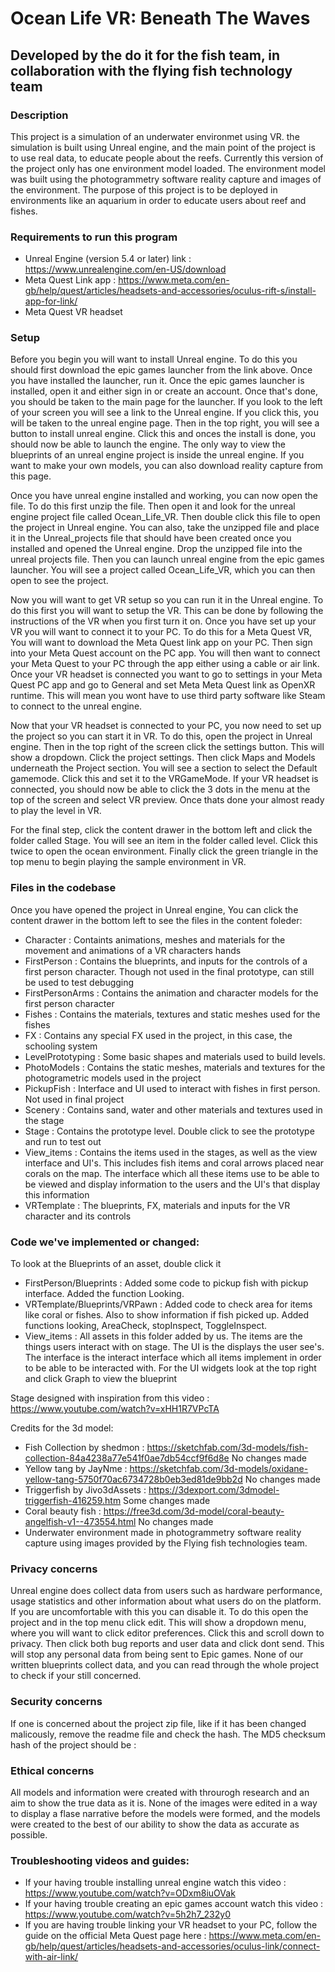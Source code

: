 # Ocean Life VR: Beneath The Waves
## Developed by the do it for the fish team, in collaboration with the flying fish technology team

### Description 
This project is a simulation of an underwater environmet using VR. the simulation is built using Unreal engine, and the main point of the project is to use real data, to educate people about the reefs. Currently this version of the project only has one environment model loaded. The environment model was built using the photogrammetry software reality capture and images of the environment. The purpose of this project is to be deployed in environments like an aquarium in order to educate users about reef and fishes.

### Requirements to run this program
- Unreal Engine (version 5.4 or later) link : https://www.unrealengine.com/en-US/download
- Meta Quest Link app : https://www.meta.com/en-gb/help/quest/articles/headsets-and-accessories/oculus-rift-s/install-app-for-link/
- Meta Quest VR headset

### Setup
Before you begin you will want to install Unreal engine. To do this you should first download the epic games launcher from the link above. Once you have installed the launcher, run it. Once the epic games 
launcher is installed, open it and either sign in or create an account. Once that's done, you should be taken to the main page for the launcher. If you look to the left of your screen you will see a link to the Unreal engine. If you click this, you will be taken to the unreal engine page. Then in the top right, you will see a button to install unreal engine. Click this and onces the install is done, you should now be able to launch the engine. The only way to view the blueprints of an unreal engine project is inside the unreal engine. If you want to make your own models, you can also download reality capture from this page. 

Once you have unreal engine installed and working, you can now open the file. To do this first unzip the file. Then open it and look for the unreal engine project file called Ocean_Life_VR. Then double click this file to open the project in Unreal engine. You can also, take the unzipped file and place it in the Unreal_projects file that should have been created once you installed and opened the Unreal engine. Drop the unzipped file into the unreal projects file. Then you can launch unreal engine from the epic games launcher. You will see a project called Ocean_Life_VR, which you can then open to see the project.

Now you will want to get VR setup so you can run it in the Unreal engine. To do this first you will want to setup the VR. This can be done by following the instructions of the VR when you first turn it on. Once you have set up your VR you will want to connect it to your PC. To do this for a Meta Quest VR, You will want to download the Meta Quest link app on your PC. Then sign into your Meta Quest account on the PC app. You will then want to connect your Meta Quest to your PC through the app either using a cable or air link. Once your VR headset is connected you want to go to settings in your Meta Quest PC app and go to General and set Meta Meta Quest link as OpenXR runtime. This will mean you wont have to use third party software like Steam to connect to the unreal engine. 

Now that your VR headset is connected to your PC, you now need to set up the project so you can start it in VR. To do this, open the project in Unreal engine. Then in the top right of the screen click the settings button. This will show a dropdown. Click the project settings. Then click Maps and Models underneath the Project section. You will see a section to select the Default gamemode. Click this and set it to the VRGameMode. If your VR headset is connected, you should now be able to click the 3 dots in the menu at the top of the screen and select VR preview. Once thats done your almost ready to play the level in VR. 

For the final step, click the content drawer in the bottom left and click the folder called Stage. You will see an item in the folder called level. Click this twice to open the ocean environment. Finally click the green triangle in the top menu to begin playing the sample environment in VR. 

### Files in the codebase
Once you have opened the project in Unreal engine, You can click the content drawer in the bottom left to see the files in the content foleder: 
- Character : Containts animations, meshes and materials for the movement and animations of a VR characters hands 
- FirstPerson : Contains the blueprints, and inputs for the controls of a first person character. Though not used in the final prototype, can still be used to test debugging
- FirstPersonArms : Contains the animation and character models for the first person character
- Fishes : Contains the materials, textures and static meshes used for the fishes
- FX : Contains any special FX used in the project, in this case, the schooling system
- LevelPrototyping : Some basic shapes and materials used to build levels.
- PhotoModels : Contains the static meshes, materials and textures for the photogrametric models used in the project
- PickupFish : Interface and UI used to interact with fishes in first person. Not used in final project
- Scenery : Contains sand, water and other materials and textures used in the stage
- Stage : Contains the prototype level. Double click to see the prototype and run to test out
- View_items : Contains the items used in the stages, as well as the view interface and UI's. This includes fish items and coral arrows placed near corals on the map. The interface which all these items use to be able to be viewed and display information to the users and the UI's that display this information
- VRTemplate : The blueprints, FX, materials and inputs for the VR character and its controls

### Code we've implemented or changed: 
To look at the Blueprints of an asset, double click it 
- FirstPerson/Blueprints : Added some code to pickup fish with pickup interface. Added the function Looking.
- VRTemplate/Blueprints/VRPawn : Added code to check area for items like coral or fishes. Also to show information if fish picked up. Added functions looking, AreaCheck, stopInspect, ToggleInspect.
- View_items : All assets in this folder added by us. The items are the things users interact with on stage. The UI is the displays the user see's. The interface is the interact interface which all items implement in order to be able to be interacted with. 
For the UI widgets look at the top right and click Graph to view the blueprint

Stage designed with inspiration from this video : https://www.youtube.com/watch?v=xHH1R7VPcTA

Credits for the 3d model: 
- Fish Collection by shedmon : https://sketchfab.com/3d-models/fish-collection-84a4238a77e541f0ae7db54ccf9f6d8e No changes made
- Yellow tang by JayNme : https://sketchfab.com/3d-models/oxidane-yellow-tang-5750f70ac6734728b0eb3ed81de9bb2d No changes made
- Triggerfish by Jivo3dAssets : https://3dexport.com/3dmodel-triggerfish-416259.htm Some changes made
- Coral beauty fish : https://free3d.com/3d-model/coral-beauty-angelfish-v1--473554.html No changes made
- Underwater environment made in photogrammetry software reality capture using images provided by the Flying fish technologies team. 

### Privacy concerns
Unreal engine does collect data from users such as hardware performance, usage statistics and other information about what users do on the platform. If you are uncomfortable with this you can disable it. To do this open the project and in the top menu click edit. This will show a dropdown menu, where you will want to click editor preferences. Click this and scroll down to privacy. Then click both bug reports and user data and click dont send. This will stop any personal data from being sent to Epic games. None of our written blueprints collect data, and you can read through the whole project to check if your still concerned.

### Security concerns
If one is concerned about the project zip file, like if it has been changed malicously, remove the readme file and check the hash. The MD5 checksum hash of the project should be :  

### Ethical concerns
All models and information were created with throurogh research and an aim to show the true data as it is. None of the images were edited in a way to display a flase narrative before the models were formed, and the models were created to the best of our ability to show the data as accurate as possible. 

### Troubleshooting videos and guides:
- If your having trouble installing unreal engine watch this video : https://www.youtube.com/watch?v=ODxm8iuOVak
- If your having trouble creating an epic games account watch this video : https://www.youtube.com/watch?v=5h2h7_232y0
- If you are having trouble linking your VR headset to your PC, follow the guide on the official Meta Quest page here : https://www.meta.com/en-gb/help/quest/articles/headsets-and-accessories/oculus-link/connect-with-air-link/
